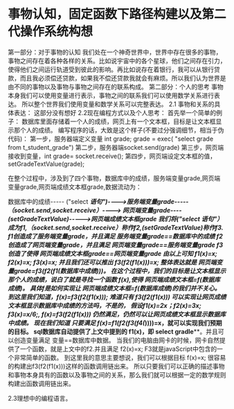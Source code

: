# 事物认知，固定函数下路径构建以及第二代操作系统构想
第一部分：对于事物的认知
       我们处在一个神奇世界中，世界中存在很多的事物，事物之间存在着各种各样的关系。比如说宇宙中的各个星球，他们之间存在引力，使得他们之间运行轨道受到彼此的影响。再比如说存在着银行，我可以从银行贷款，而且我必须偿还贷款，如果我不偿还贷款我就会有麻烦。所以我们认为世界是由不同的事物以及事物与事物之间存在的联系构成。
第二部分：个人的思考
	事物本身我们可以使用变量进行表示，事物之间的联系我们可以使用数学关系进行表达。
所以整个世界我们使用变量和数学关系可以完整表达。
2.1 事物和关系的具体表达：
这部分没有想好
2.2现在编程方式以及个人思考：
	首先举一个简单的例子：
	数据库里面存储着一个人的成绩，网页上有一个文本框，目标是让文本框显示那个人的成绩。
编写程序的话，大致是这个样子(不要过分强调细节，相当于伪代码)：
第一步，服务器端定义变量 int grade; grade =  exec( "select grade from t_student_grade")
第二步，服务器端socket.send(grade)
第三步，网页端接收到变量，int grade= socket.receive();
第四步，网页端设定文本框的值，setGradeTextValue(grade);

在整个过程中，涉及到了四个事物，数据库中的成绩，服务端变量grade,网页端变量grade,网页端成绩文本框grade,数据流动为：

数据库中的成绩----- ("select  ***语句")---->服务端变量grade-----（socket.send,socket.receive）---->
网页端变量grade----(setGradeTextValue)----->网页端成绩文本框grade
我们将("select  ***语句"）成为f1,（socket.send,socket.receive）称作f2,(setGradeTextValue)称作f3.
f1创造成了服务端变量grade，并且满足  服务端变量grade==数据库中的成绩
f2创造成了网页端变量grade，并且满足  网页端变量grade==服务端变量grade
f3创造了使得   网页端成绩文本框grade==网页端变量grade
由以上可知  f1(x)=x;     f2(x)=x;       f3(x)=x;    并且我们还可以推出  f3(f2(f1(x)))=x;
整体表达就是  网页端变量grade=f3(f2(f1(数据库中成绩)))。
在这个过程中，我们的目标是让文本框显示那个人的成绩，说白了就是寻找一个函数 f(x),使得  网页端成绩文本框=f(数据库成绩)。
具体f是如何实现让   网页端成绩文本框=f(数据库成绩)的我们并不关心。
到这里我们知道，f(x)=f3(f2(f1(x)));   难道只有  f3(f2(f1(x))) 可以实现让网页成绩文本框显示数据库中成绩的方法吗，不是的，
假设f1(x)=2x；f2(x)=3x;  f3(x)=x/6;,   f(x)=f3(f2(f1(x))) 仍然满足，仍然可以让网页成绩文本框显示数据库中成绩。
现在我们知道 只要满足 f(x)=f1(f2(f3(f4(****))))=x，就可以实现我们预期的目标。
sql数据库自动提供了上文中提到的  f1(x)，即  select gradle****。并且可以创造变量满足  变量==数据库中数据。
当我们的电脑由网卡的时候，网卡自然提供了一个函数，就是上文中的f2.并且满足  f2(x)=x;
F3就是javaScript中包含的一个非常简单的函数。
到这里我的意思主要想说，我们可以根据目标  f(x)=x;  很容易的构建出f3(f2(f1(x)))这样的函数调用链出来。
所以只要我们可以正确的描述事物和事物本身具有的函数以及事物之间的关系，那么我们就可以根据一定的数学规则构建出函数调用链出来。

2.3理想中的编程语言。


